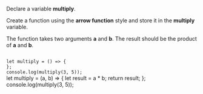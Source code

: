 Declare a variable **multiply**.

Create a function using the
**arrow function** style
and
store it in the **multiply** variable.

The function takes two arguments
**a**
and
**b**.
The result should be
the product of **a** and **b**.

<Editor type="exercise" lang="javascript">
<code>
let multiply = () => {
};
console.log(multiply(3, 5));
</code>

<solution>
let multiply = (a, b) => {
  let result = a * b;
  return result;
};
console.log(multiply(3, 5));
</solution>
</Editor>